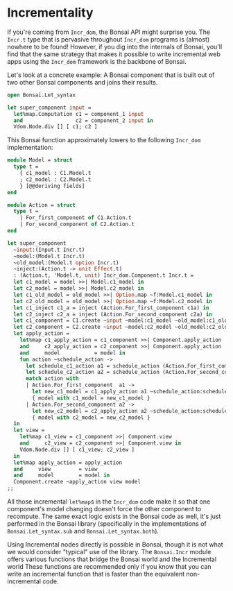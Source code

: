 # Incrementality

If you're coming from `Incr_dom`, the Bonsai API might surprise you.  The
`Incr.t` type that is pervasive throughout `Incr_dom` programs is (almost)
nowhere to be found!  However, if you dig into the internals of Bonsai, you'll
find that the same strategy that makes it possible to write incremental web
apps using the `Incr_dom` framework is the backbone of Bonsai.

Let's look at a concrete example: A Bonsai component that is built out of two
other Bonsai components and joins their results.

```ocaml
open Bonsai.Let_syntax

let super_component input = 
  let%map.Computation c1 = component_1 input 
  and                 c2 = component_2 input in
  Vdom.Node.div [] [ c1; c2 ]
```

This Bonsai function approximately lowers to the following `Incr_dom` implementation:

```ocaml
module Model = struct 
  type t = 
    { c1_model : C1.Model.t
    ; c2_model : C2.Model.t
    } [@@deriving fields]
end

module Action = struct 
  type t = 
    | For_first_component of C1.Action.t
    | For_second_component of C2.Action.t
end

let super_component 
  ~input:(Input.t Incr.t)
  ~model:(Model.t Incr.t)
  ~old_model:(Model.t option Incr.t)
  ~inject:(Action.t -> unit Effect.t)
  : (Action.t, 'Model.t, unit) Incr_dom.Component.t Incr.t =
  let c1_model = model >>| Model.c1_model in 
  let c2_model = model >>| Model.c2_model in 
  let c1_old_model = old_model >>| Option.map ~f:Model.c1_model in 
  let c2_old_model = old_model >>| Option.map ~f:Model.c2_model in 
  let c1_inject c1_a = inject (Action.For_first_component c1a) in 
  let c2_inject c2_a = inject (Action.For_second_component c2a) in 
  let c1_component = C1.create ~input ~model:c1_model ~old_model:c1_old_model ~inject:c1_inject in
  let c2_component = C2.create ~input ~model:c2_model ~old_model:c2_old_model ~inject:c2_inject in 
  let apply_action = 
    let%map c1_apply_action = c1_component >>| Component.apply_action
    and     c2_apply_action = c2_component >>| Component.apply_action
    and     model           = model in
    fun action ~schedule_action -> 
      let schedule_c1_action a1 = schedule_action (Action.For_first_component  a1) in 
      let schedule_c2_action a2 = schedule_action (Action.For_second_component a2) in 
      match action with 
      | Action.For_first_component  a1 -> 
        let new_c1_model = c1_apply_action a1 ~schedule_action:schedule_c1_action in 
        { model with c1_model = new_c1_model }
      | Action.For_second_component a2 -> 
        let new_c2_model = c2_apply_action a2 ~schedule_action:schedule_c2_action in 
        { model with c2_model = new_c2_model }
  in 
  let view = 
    let%map c1_view = c1_component >>| Component.view 
    and     c2_view = c2_component >>| Component.view in 
    Vdom.Node.div [] [ c1_view; c2_view ] 
  in 
  let%map apply_action = apply_action 
  and     view         = view 
  and     model        = model in 
  Component.create ~apply_action view model
;;
```

All those incremental `let%map`s in the `Incr_dom` code make it so that one
component's model changing doesn't force the other component to recompute.  The
same exact logic exists in the Bonsai code as well, it's just performed in the 
Bonsai library (specifically in the implementations of `Bonsai.Let_syntax.sub`
and `Bonsai.Let_syntax.both`).

Using Incremental nodes directly is possible in Bonsai, though it is not what
we would consider "typical" use of the library.  The `Bonsai.Incr` module
offers various functions that bridge the Bonsai world and the Incremental world
These functions are recommended only if you know that you can write an
incremental function that is faster than the equivalent non-incremental code.
